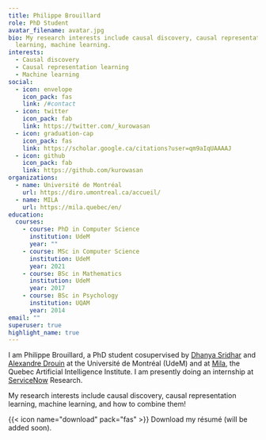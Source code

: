 ```yaml
---
title: Philippe Brouillard
role: PhD Student
avatar_filename: avatar.jpg
bio: My research interests include causal discovery, causal representation
  learning, machine learning.
interests:
  - Causal discovery
  - Causal representation learning
  - Machine learning
social:
  - icon: envelope
    icon_pack: fas
    link: /#contact
  - icon: twitter
    icon_pack: fab
    link: https://twitter.com/_kurowasan
  - icon: graduation-cap
    icon_pack: fas
    link: https://scholar.google.ca/citations?user=qm9aIqUAAAAJ
  - icon: github
    icon_pack: fab
    link: https://github.com/kurowasan
organizations:
  - name: Université de Montréal
    url: https://diro.umontreal.ca/accueil/
  - name: MILA
    url: https://mila.quebec/en/
education:
  courses:
    - course: PhD in Computer Science
      institution: UdeM
      year: ""
    - course: MSc in Computer Science
      institution: UdeM
      year: 2021
    - course: BSc in Mathematics
      institution: UdeM
      year: 2017
    - course: BSc in Psychology
      institution: UQAM
      year: 2014
email: ""
superuser: true
highlight_name: true
---
```

I am Philippe Brouillard, a PhD student cosupervised by [Dhanya Sridhar](https://www.dsridhar.com/) and [Alexandre Drouin](https://www.alexdrouin.com/) at the Université de Montréal (UdeM) and at [Mila](https://mila.quebec/en/), the Quebec Artificial Intelligence Institute. I am presently doing an internship at [ServiceNow](https://www.servicenow.com/) Research.

My research interests include causal discovery, causal representation learning, machine learning, and how to combine them! 

{{< icon name="download" pack="fas" >}} Download my résumé (will be added soon).